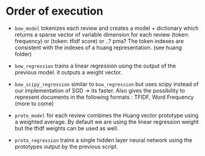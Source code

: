 Order of execution
==================

- ``bow_model`` tokenizes each review and creates a model + dictionary which returns a sparse vector of variable dimension for each review (token: frequency) or (token: tfidf score) or ..? pma? The token indexes are consistent with the indexes of a huang representation. (see huang folder)

- ``bow_regression`` trains a linear regression using the output of the previous model. it outputs a weight vector.

-  ``bow_scipy_regression`` similar to  ``bow_regression`` but uses scipy instead of our implementation of SGD -> its faster. Also gives the possibility to represent documents in the following formats : TFIDF, Word Frequency (more to come)

- ``proto_model`` for each review combines the Huang vector prototype using a weighted average. By default we are using the linear regression weight but the tfidf weights can be used as well.

- ``proto_regression`` trains a single hidden layer neural network using the prototypes output by the previous script.
